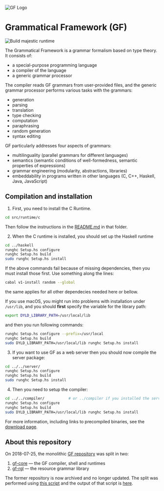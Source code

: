 ![GF Logo](https://www.grammaticalframework.org/doc/Logos/gf1.svg)

# Grammatical Framework (GF)

![Build majestic runtime](https://github.com/GrammaticalFramework/gf-core/actions/workflows/build-majestic.yml/badge.svg?branch=majestic)

The Grammatical Framework is a grammar formalism based on type theory.
It consists of:

- a special-purpose programming language
- a compiler of the language
- a generic grammar processor

The compiler reads GF grammars from user-provided files, and the
generic grammar processor performs various tasks with the grammars:

- generation
- parsing
- translation
- type checking
- computation
- paraphrasing
- random generation
- syntax editing

GF particularly addresses four aspects of grammars:

- multilinguality (parallel grammars for different languages)
- semantics (semantic conditions of well-formedness, semantic properties of expressions)
- grammar engineering (modularity, abstractions, libraries)
- embeddability in programs written in other languages (C, C++, Haskell, Java, JavaScript)

## Compilation and installation

1. First, you need to install the C Runtime. 
```Bash
cd src/runtime/c
```
Then follow the instructions in the [README.md](src/runtime/c/README.md) in that folder.

2. When the C runtime is installed, you should set up the Haskell runtime
```Bash
cd ../haskell
runghc Setup.hs configure 
runghc Setup.hs build
sudo runghc Setup.hs install
```
If the above commands fail because of missing dependencies, then you must install those first. Use something along the lines:
```Bash
cabal v1-install random --global
```
the same applies for all other dependecies needed here or bellow.

If you use macOS, you might run into problems with installation under ``/usr/lib``, and you should **first** specify the variable for the library path: 
```Bash
export DYLD_LIBRARY_PATH=/usr/local/lib
```
and then you run following commands:
```Bash
runghc Setup.hs configure --prefix=/usr/local
runghc Setup.hs build
sudo DYLD_LIBRARY_PATH=/usr/local/lib runghc Setup.hs install
```
3. If you want to use GF as a web server then you should now compile the server package:
```Bash
cd ../../server/
runghc Setup.hs configure
runghc Setup.hs build
sudo runghc Setup.hs install
```
4. Then you need to setup the compiler: 
```Bash
cd ../../compiler/           # or ../compiler if you installed the server as well
runghc Setup.hs configure
runghc Setup.hs build
sudo DYLD_LIBRARY_PATH=/usr/local/lib runghc Setup.hs install
```

For more information, including links to precompiled binaries, see the [download page](https://www.grammaticalframework.org/download/index.html).

## About this repository

On 2018-07-25, the monolithic [GF repository](https://github.com/GrammaticalFramework/GF)
was split in two:

1. [gf-core](https://github.com/GrammaticalFramework/gf-core) —  the GF compiler, shell and runtimes
2. [gf-rgl](https://github.com/GrammaticalFramework/gf-rgl) — the resource grammar library

The former repository is now archived and no longer updated.
The split was performed using [this script](https://github.com/GrammaticalFramework/GF/blob/30ae1b5a5f73513ac5825ca6712186ef8afe9fd4/split/run.sh)
and the output of that script is [here](https://gist.github.com/johnjcamilleri/a6c43ff61f15a9657b457ac94ab7db61).

